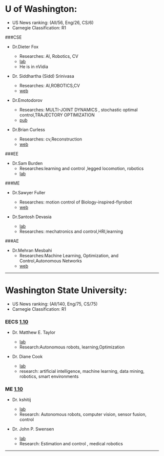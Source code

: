 # U of Washington:
- US News ranking: (All/56, Eng/26, CS/6)
- Carnegie Classification: R1

###CSE
- Dr.Dieter Fox
    - Researches: AI, Robotics, CV
    - [lab](http://rse-lab.cs.washington.edu/publications/)
    - He is in nVidia

- Dr. Siddhartha (Sidd) Srinivasa
    - Researches: AI,ROBOTICS,CV
    - [web](https://goodrobot.ai/)

- Dr.Emotodorov 
    - Researches: MULTI-JOINT DYNAMICS , stochastic optimal control,TRAJECTORY    OPTIMIZATION
    - [pub](https://homes.cs.washington.edu/~todorov/papers.html)

- Dr.Brian Curless 
    - Researches: cv,Reconstruction
    - [web](https://homes.cs.washington.edu/~curless/)

###EE
- Dr.Sam Burden
    - Researches:learning and control ,legged locomotion, robotics
    - [lab](http://faculty.washington.edu/sburden/)

###ME
- Dr.Sawyer Fuller
    - Researches: motion control of Biology-inspired-flyrobot
    - [web](http://depts.washington.edu/airlab/)

- Dr.Santosh Devasia
    - [lab](http://faculty.washington.edu/devasia/index.html)
    - Researches: mechatronics and control,HRI,learning

###AE

- Dr.Mehran Mesbahi
    - Researches:Machine Learning, Optimization, and Control,Autonomous Networks
    - [web](http://depts.washington.edu/uwrainlab/papers/)

---

# Washington State University:
- US News ranking: (All/140, Eng/75, CS/75)
- Carnegie Classification: R1

### EECS [1.10](https://school.eecs.wsu.edu/academics/graduate-program/graduate_admissions/)

- Dr. Matthew E. Taylor
    - [lab](https://www.ece.ncsu.edu/people/ejlobato/)
    - Research:Autonomous robots, learning,Optimization

- Dr. Diane Cook
    - [lab](http://www.eecs.wsu.edu/~cook/)
    - research: artificial intelligence, machine learning, data mining, robotics, smart environments

### ME [1.10](https://gradschool.wsu.edu/apply/)
- Dr. kshitij
    - [lab](http://jerath.mme.wsu.edu/index.html)
    - Research: Autonomous robots, computer vision, sensor fusion, control

- Dr. John P. Swensen
    - [lab](https://labs.wsu.edu/m3robotics/)
    - Research: Estimation and control , medical robotics

---
